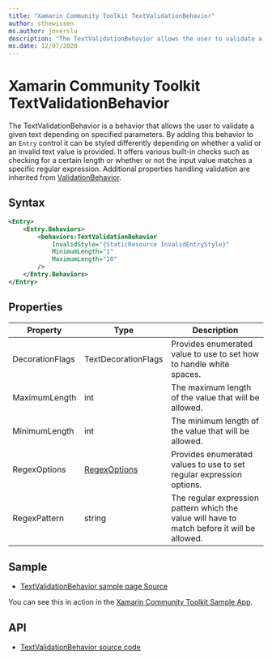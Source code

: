 ```yaml
---
title: "Xamarin Community Toolkit TextValidationBehavior"
author: sthewissen
ms.author: joverslu
description: "The TextValidationBehavior allows the user to validate a given text depending on specified parameters."
ms.date: 12/07/2020
---
```


# Xamarin Community Toolkit TextValidationBehavior

The TextValidationBehavior is a behavior that allows the user to validate a given text depending on specified parameters. By adding this behavior to an `Entry` control it can be styled differently depending on whether a valid or an invalid text value is provided. It offers various built-in checks such as checking for a certain length or whether or not the input value matches a specific regular expression. Additional properties handling validation are inherited from [ValidationBehavior](/xamarin-communitytoolkit/behaviors/validationbehavior).

## Syntax

```xml
<Entry>
    <Entry.Behaviors>
        <behaviors:TextValidationBehavior 
            InvalidStyle="{StaticResource InvalidEntryStyle}"
            MinimumLength="1"
            MaximumLength="10"
        />
    </Entry.Behaviors>
</Entry>
```

## Properties

|Property  |Type  |Description  |
|---------|---------|---------|
| DecorationFlags | TextDecorationFlags | Provides enumerated value to use to set how to handle white spaces. |
| MaximumLength | int | The maximum length of the value that will be allowed. |
| MinimumLength | int | The minimum length of the value that will be allowed. |
| RegexOptions | [RegexOptions](xref:System.Text.RegularExpressions.RegexOptions) | Provides enumerated values to use to set regular expression options. |
| RegexPattern | string | The regular expression pattern which the value will have to match before it will be allowed. |

## Sample

- [TextValidationBehavior sample page Source](https://github.com/xamarin/XamarinCommunityToolkit/blob/main/src/CommunityToolkit/Xamarin.CommunityToolkit.Sample/Pages/Behaviors/TextValidationBehaviorPage.xaml)

You can see this in action in the [Xamarin Community Toolkit Sample App](https://github.com/xamarin/XamarinCommunityToolkit).

## API

* [TextValidationBehavior source code](https://github.com/xamarin/XamarinCommunityToolkit/blob/main/src/CommunityToolkit/Xamarin.CommunityToolkit/Behaviors/Validators/TextValidationBehavior.shared.cs)

